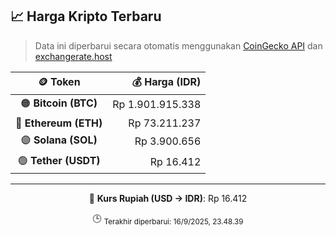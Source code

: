 

<!-- HARGA_KRIPTO -->
## 📈 Harga Kripto Terbaru

> Data ini diperbarui secara otomatis menggunakan [CoinGecko API](https://www.coingecko.com/) dan [exchangerate.host](https://exchangerate.host/)

<div align="center">

| 🪙 Token | 💰 Harga (IDR) |
|:------:|---------------:|
| 🟠 **Bitcoin (BTC)**   | Rp 1.901.915.338 |
| 🔵 **Ethereum (ETH)**  | Rp 73.211.237 |
| 🟣 **Solana (SOL)**    | Rp 3.900.656 |
| 🟢 **Tether (USDT)**   | Rp 16.412 |

---

💱 **Kurs Rupiah (USD → IDR)**: Rp 16.412

🕒 <sub>Terakhir diperbarui: 16/9/2025, 23.48.39</sub>

</div>
<!-- /HARGA_KRIPTO -->
